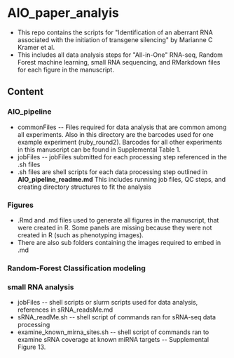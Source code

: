 # AIO_paper_analyis

* This repo contains the scripts for "Identification of an aberrant RNA associated with the initiation of transgene silencing" by Marianne C Kramer et al. 
* This includes all data analysis steps for "All-in-One" RNA-seq, Random Forest machine learning, small RNA sequencing, and RMarkdown files for each figure in the manuscript. 

## Content

### AIO_pipeline
* commonFiles -- Files required for data analysis that are common among all experiments. Also in this directory are the barcodes used for one example experiment (ruby_round2). Barcodes for all other experiments in this manuscript can be found in Supplemental Table 1.
* jobFiles -- jobFiles submitted for each processing step referenced in the .sh files
* .sh files are shell scripts for each data processing step outlined in **AIO_pipeline_readme.md** This includes running job files, QC steps, and creating directory structures to fit the analysis

### Figures
* .Rmd and .md files used to generate all figures in the manuscript, that were created in R. Some panels are missing because they were not created in R (such as phenotyping images).
* There are also sub folders containing the images required to embed in .md
   
### Random-Forest Classification modeling

### small RNA analysis
* jobFiles -- shell scripts or slurm scripts used for data analysis, references in sRNA_readsMe.md
* sRNA_readMe.sh -- shell script of commands ran for sRNA-seq data processing
* examine_known_mirna_sites.sh -- shell script of commands ran to examine sRNA coverage at known miRNA targets -- Supplemental Figure 13.
